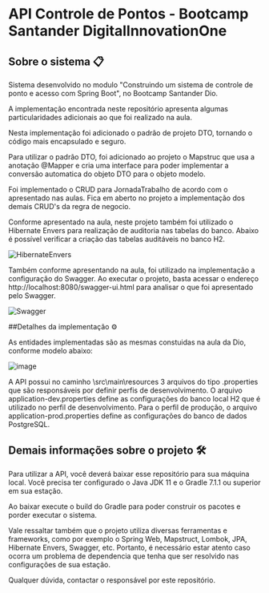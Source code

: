 # API Controle de Pontos - Bootcamp Santander DigitalInnovationOne

## Sobre o sistema 📋
 
Sistema desenvolvido no modulo "Construindo um sistema de controle de ponto e acesso com Spring Boot", no Bootcamp Santander Dio.

A implementação encontrada neste repositório apresenta algumas particularidades adicionais ao que foi realizado na aula.

Nesta implementação foi adicionado o padrão de projeto DTO, tornando o código mais encapsulado e seguro. 

Para utilizar o padrão DTO, foi adicionado ao projeto o Mapstruc que usa a anotação @Mapper e cria uma interface para poder implementar a conversão automatica do objeto DTO para o objeto modelo. 

Foi implementado o CRUD para JornadaTrabalho de acordo com o apresentado nas aulas. Fica em aberto no projeto a implementação dos demais CRUD's da regra de negocio. 

Conforme apresentado na aula, neste projeto também foi utilizado o Hibernate Envers para realização de auditoria nas tabelas do banco. Abaixo é possível verificar a criação das tabelas auditáveis no banco H2.

![HibernateEnvers](https://user-images.githubusercontent.com/32941370/126690911-7b98b1a3-8e62-4f8a-b9d3-7e467d3730fc.JPG)

Também conforme apresentando na aula, foi utilizado na implementação a configuração do Swagger. Ao executar o projeto,
basta acessar o endereço http://localhost:8080/swagger-ui.html para analisar o que foi apresentado pelo Swagger.

![Swagger](https://user-images.githubusercontent.com/32941370/126690929-d7434b75-62ae-4585-9055-f362de314f14.JPG)

##Detalhes da implementação ⚙️

As entidades implementadas são as mesmas constuidas na aula da Dio, conforme modelo abaixo: 

![image](https://user-images.githubusercontent.com/32941370/126691533-0c4f76f9-4cb0-4c56-b999-2a00b51ab7d9.png)

A API possui no caminho \src\main\resources 3 arquivos do tipo .properties que são responsáveis por definir perfis de desenvolvimento. O arquivo application-dev.properties define as configurações do banco local H2 que é utilizado no perfil de desenvolvimento. Para o perfil de produção, o arquivo application-prod.properties define as configurações do banco de dados PostgreSQL.

## Demais informações sobre o projeto 🛠️

Para utilizar a API, você deverá baixar esse repositório para sua máquina local. Você precisa ter configurado o
Java JDK 11 e o Gradle 7.1.1 ou superior em sua estação. 

Ao baixar execute o build do Gradle para poder construir os pacotes e porder executar o sistema.

Vale ressaltar também que o projeto utiliza diversas ferramentas e frameworks, como por exemplo o Spring Web, Mapstruct, Lombok, JPA, Hibernate Envers, Swagger, etc. 
Portanto, é necessário estar atento caso ocorra um problema de dependencia que tenha que ser resolvido nas configurações de sua estação.
 

Qualquer dúvida, contactar o responsável por este repositório. 
